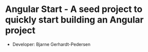 # Angular Start - A seed project to quickly start building an Angular project #

* Developer: Bjarne Gerhardt-Pedersen
